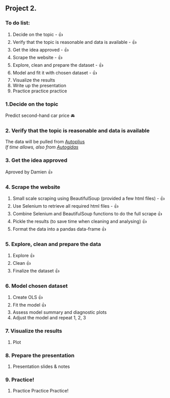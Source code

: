 ## Project 2.
### To do list:
1. Decide on the topic - :thumbsup:
2. Verify that the topic is reasonable and data is available - :thumbsup:
3. Get the idea approved - :thumbsup:
4. Scrape the website - :thumbsup:
5. Explore, clean and prepare the dataset - :thumbsup:
6. Model and fit it with chosen dataset - :thumbsup:
7. Visualize the results
8. Write up the presentation
9. Practice practice practice

### 1.Decide on the topic
Predict second-hand car price :oncoming_automobile:

### 2. Verify that the topic is reasonable and data is available
The data will be pulled from [Autoplius](https://en.autoplius.lt/)   
*If time allows, also from [Autogidas](https://en.autogidas.lt/)*

### 3. Get the idea approved   
Aproved by Damien :thumbsup:

### 4. Scrape the website
1. Small scale scraping using BeautifulSoup (provided a few html files) - :thumbsup:
2. Use Selenium to retrieve all required html files - :thumbsup:
3. Combine Selenium and BeautifulSoup functions to do the full scrape :thumbsup:
4. Pickle the results (to save time when cleaning and analysing) :thumbsup:
5. Format the data into a pandas data-frame :thumbsup:

### 5. Explore, clean and prepare the data

1. Explore :thumbsup:
2. Clean :thumbsup:
3. Finalize the dataset :thumbsup:

### 6. Model chosen dataset

1. Create OLS :thumbsup:
2. Fit the model :thumbsup:
3. Assess model summary and diagnostic plots
4. Adjust the model and repeat 1, 2, 3

### 7. Visualize the results

1. Plot

### 8. Prepare the presentation

1. Presentation slides & notes

### 9. Practice!

1. Practice Practice Practice!


